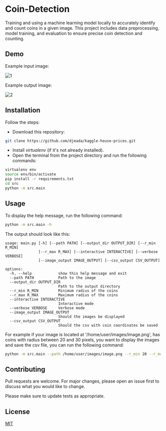 # Coin-Detection

Training and using a machine learning model locally to accurately identify and count coins in a given image. This project includes data preprocessing, model training, and evaluation to ensure precise coin detection and counting.

## Demo

Example input image:

![1](https://user-images.githubusercontent.com/37275728/200141206-688cf1be-a38f-4205-b44d-977cc153b020.png)

Example output image:

![2](https://user-images.githubusercontent.com/37275728/200141208-d525c6ab-54b6-4df9-b697-677ed7564d52.png)

## Installation

Follow the steps:

- Download this repository: 
 
 ```bash 
 git clone https://github.com/djeada/kaggle-house-prices.git
 ```
 
- Install <i>virtualenv</i> (if it's not already installed).
- Open the terminal from the project directory and run the following commands:

```bash
virtualenv env
source env/bin/activate
pip install -r requirements.txt
cd src
python -m src.main
```

## Usage

To display the help message, run the following command:

```bash
python -m src.main -h
```

The output should look like this:

```
usage: main.py [-h] [--path PATH] [--output_dir OUTPUT_DIR] [--r_min R_MIN]
               [--r_max R_MAX] [--interactive INTERACTIVE] [--verbose VERBOSE]
               [--image_output IMAGE_OUTPUT] [--csv_output CSV_OUTPUT]

options:
  -h, --help            show this help message and exit
  --path PATH           Path to the image
  --output_dir OUTPUT_DIR
                        Path to the output directory
  --r_min R_MIN         Minimum radius of the coins
  --r_max R_MAX         Maximum radius of the coins
  --interactive INTERACTIVE
                        Interactive mode
  --verbose VERBOSE     Verbose mode
  --image_output IMAGE_OUTPUT
                        Should the images be displayed
  --csv_output CSV_OUTPUT
                        Should the csv with coin coordinates be saved
```

For example if your image is located at '/home/user/images/image.png', has coins with radius between 20 and 30 pixels, you want to display the images and save the csv file, you can run the following command:

```bash
python -m src.main --path /home/user/images/image.png --r_min 20 --r_max 30 --image_output True --csv_output True
```

## Contributing
Pull requests are welcome. For major changes, please open an issue first to discuss what you would like to change.

Please make sure to update tests as appropriate.

## License
[MIT](https://choosealicense.com/licenses/mit/)
